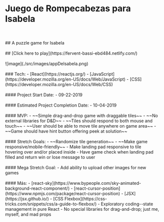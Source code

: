 # Juego de Rompecabezas para Isabela  
<br />
<br />
## A puzzle game for Isabela
<br />  
<br />
## [Click here to play](https://fervent-bassi-ebd484.netlify.com/)
<br />  
<br />
![image](./src/images/appDeIsabela.png)
<br />  
<br />
### Tech:
- [React](https://reactjs.org/)
- [JavaScript](https://developer.mozilla.org/en-US/docs/Web/JavaScript)
- [CSS](https://developer.mozilla.org/en-US/docs/Web/CSS)
<br />
<br />
#### Project Start Date:
- 09-22-2019
<br />
<br />
#### Estimated Project Completion Date:
- 10-04-2019
<br />
<br />
#### MVP:
- ~~Simple drag-and-drop game with draggable tiles~~
- ~~No external libraries for D&D~~
- ~~Tiles should respond to both mouse and touch~~
- ~~User should be able to move tile anywhere on game area~~
- ~~Game should have hint button offering peek at solution~~
<br />
<br />
#### Stretch Goals:
- ~~Randomize tile generation~~ 
- ~~Make game responsive/mobile-friendly~~
- Make landing pad responsive to tile hovering over and/or placed inside
- Have game check when landing pad filled and return win or lose message to user
<br />
<br />
#### Mega Stretch Goal:
- Add ability to upload other images for new games
<br />
<br />
#### Más:
- [react-sky](https://www.bypeople.com/sky-animated-background-react-component/)
- [react-cursor-position](https://www.npmjs.com/package/react-cursor-position)
- [JSX](https://jsx.github.io/)
- [CSS Flexbox](https://css-tricks.com/snippets/css/a-guide-to-flexbox/)
- Exploratory coding--state management in pure React
- No special libraries for drag-and-drop; just me, myself, and mad props
